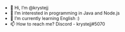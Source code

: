 - 👋 Hi, I’m @krystejj
- 👀 I’m interested in programming in Java and Node.js
- 🌱 I’m currently learning English :)
- 📫 How to reach me? Discord - krystejj#5070
